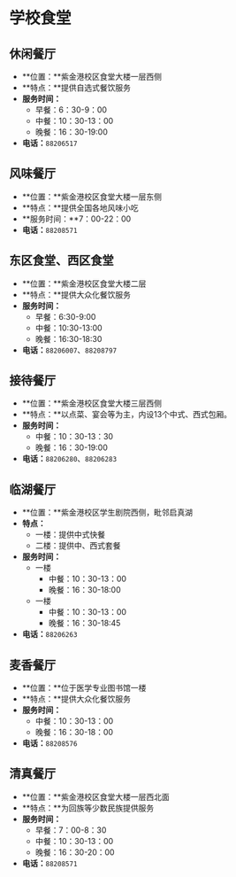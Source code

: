 # 学校食堂

## 休闲餐厅

* **位置：**紫金港校区食堂大楼一层西侧
* **特点：**提供自选式餐饮服务
* **服务时间：**
	* 早餐：6：30-9：00
	* 中餐：10：30-13：00
	* 晚餐：16：30-19:00
* **电话：**`88206517`

## 风味餐厅

* **位置：**紫金港校区食堂大楼一层东侧
* **特点：**提供全国各地风味小吃
* **服务时间：**7：00-22：00
* **电话：**`88208571`

## 东区食堂、西区食堂

* **位置：**紫金港校区食堂大楼二层
* **特点：**提供大众化餐饮服务
* **服务时间：**
	* 早餐：6:30-9:00
	* 中餐：10:30-13:00
	* 晚餐：16:30-18:30
* **电话：**`88206007`、`88208797`

## 接待餐厅

* **位置：**紫金港校区食堂大楼三层西侧
* **特点：**以点菜、宴会等为主，内设13个中式、西式包厢。
* **服务时间：**
	* 中餐：10：30-13：30
	* 晚餐：16：30-19:00
* **电话：**`88206280`、`88206283`

## 临湖餐厅

* **位置：**紫金港校区学生剧院西侧，毗邻启真湖
* **特点：**
	* 一楼：提供中式快餐
	* 二楼：提供中、西式套餐
* **服务时间：**
	* 一楼
		* 中餐：10：30-13：00
		* 晚餐：16：30-18:00
	* 一楼
		* 中餐：10：30-13：00
		* 晚餐：16：30-18:45
* **电话：**`88206263`

## 麦香餐厅

* **位置：**位于医学专业图书馆一楼
* **特点：**提供大众化餐饮服务
* **服务时间：**
	* 中餐：10：30-13：00
	* 晚餐：16：30-18：00
* **电话：**`88208576`

## 清真餐厅

* **位置：**紫金港校区食堂大楼一层西北面
* **特点：**为回族等少数民族提供服务
* **服务时间：**
	* 早餐：7：00-8：30
	* 中餐：10：30-13：00
	* 晚餐：16：30-20：00
* **电话：**`88208571`
